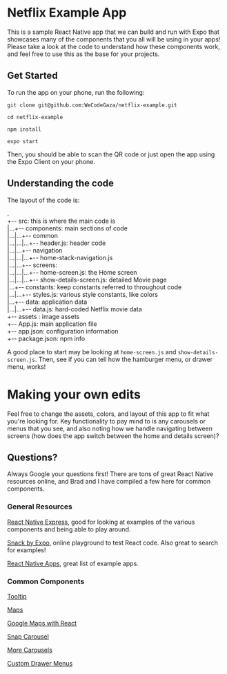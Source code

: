 # Netflix Example  App

This is a sample React Native app that we can build and run with Expo  that showcases many of the components that you all will be using in your apps! Please take a look at the code to understand how these components work, and feel free to use this as the base for your projects.

## Get Started
To run the app on your phone, run the following:

`git clone git@github.com:WeCodeGaza/netflix-example.git`

`cd netflix-example`

`npm install`

`expo start`

Then, you should be able to scan the QR code or just open the app using the Expo Client on your phone.

## Understanding the code
The layout of the code is:

.  
+-- src: this is where the main code is   
|...+-- components: main sections of code  
|...|...+-- common  
|...|...|...+-- header.js: header code  
|...|...+-- navigation  
|...|...|...+-- home-stack-navigation.js   
|...|...+-- screens:  
|...|...|...+-- home-screen.js: the Home screen  
|...|...|...+-- show-details-screen.js: detailed Movie page  
|...+-- constants: keep constants referred to throughout code  
|...|...+-- styles.js: various style constants, like colors   
|...+-- data: application data  
|...|...+-- data.js: hard-coded Netflix movie data  
+-- assets : image assets  
+-- App.js: main application file  
+-- app.json: configuration information  
+-- package.json: npm info  

A good place to start may be looking at `home-screen.js` and `show-details-screen.js`.
Then, see if you can tell how the hamburger menu, or drawer menu, works!

# Making your own edits
Feel free to change the assets, colors, and layout of this app to fit what you're  looking for. Key functionality to pay mind to is any carousels or menus that you see, and also noting how we handle navigating between screens (how does the app switch between the home and details screen)?

## Questions?
Always Google your questions first! There are tons of great React Native resources online, and Brad and I have compiled a few here for common components.

### General Resources
[React Native Express](http://www.reactnativeexpress.com/), good for looking at examples of the various components and being able to play around. 

[Snack by Expo](https://snack.expo.io/), online playground to test React code. Also great to search for examples! 

[React Native Apps](https://github.com/ReactNativeNews/React-Native-Apps), great list of example apps. 

### Common Components

[Tooltip](https://github.com/CompanyCam/react-native-walkthrough-tooltip)

[Maps](https://github.com/react-community/react-native-maps) 

[Google Maps with React](https://codeburst.io/react-native-google-map-with-react-native-maps-572e3d3eee14) 

[Snap Carousel](https://www.npmjs.com/package/react-native-snap-carousel) 

[More Carousels](https://blog.expo.io/introducing-sideswipe-a-cross-platform-carousel-for-react-native-8b9a0f18df53) 

[Custom Drawer Menus](https://codeburst.io/custom-drawer-using-react-navigation-80abbab489f7) 
 
